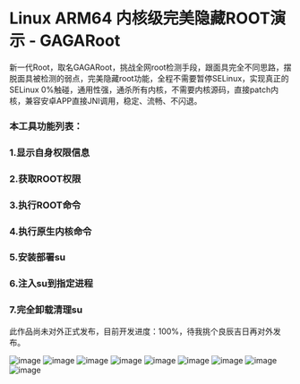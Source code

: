 ﻿# Linux ARM64 内核级完美隐藏ROOT演示 - GAGARoot
新一代Root，取名GAGARoot，挑战全网root检测手段，跟面具完全不同思路，摆脱面具被检测的弱点，完美隐藏root功能，全程不需要暂停SELinux，实现真正的SELinux  0%触碰，通用性强，通杀所有内核，不需要内核源码，直接patch内核，兼容安卓APP直接JNI调用，稳定、流畅、不闪退。
### 本工具功能列表：
### 	1.显示自身权限信息
### 	2.获取ROOT权限
### 	3.执行ROOT命令
### 	4.执行原生内核命令
### 	5.安装部署su
### 	6.注入su到指定进程
### 	7.完全卸载清理su

此作品尚未对外正式发布，目前开发进度：100%，待我挑个良辰吉日再对外发布。

![image](https://github.com/abcz316/linuxKernelRoot/blob/master/ScreenCap/0.png)
![image](https://github.com/abcz316/linuxKernelRoot/blob/master/ScreenCap/1.png)
![image](https://github.com/abcz316/linuxKernelRoot/blob/master/ScreenCap/2.png)
![image](https://github.com/abcz316/linuxKernelRoot/blob/master/ScreenCap/3.png)
![image](https://github.com/abcz316/linuxKernelRoot/blob/master/ScreenCap/4.png)
![image](https://github.com/abcz316/linuxKernelRoot/blob/master/ScreenCap/5.png)
![image](https://github.com/abcz316/linuxKernelRoot/blob/master/ScreenCap/6.png)
![image](https://github.com/abcz316/linuxKernelRoot/blob/master/ScreenCap/7.png)
![image](https://github.com/abcz316/linuxKernelRoot/blob/master/ScreenCap/8.png)
